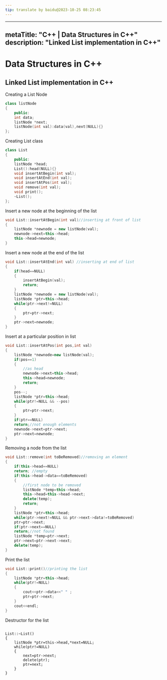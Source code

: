 ```yaml
---
tip: translate by baidu@2023-10-25 08:23:45
---
```

---

metaTitle: "C++ | Data Structures in C++"
description: "Linked List implementation in C++"
------------------------------------------------

# Data Structures in C++

## Linked List implementation in C++

Creating a List Node

```cpp
class listNode
{
    public:
    int data;
    listNode *next;
    listNode(int val):data(val),next(NULL){}
};

```

Creating List class

```cpp
class List
{
    public:
    listNode *head;
    List():head(NULL){}
    void insertAtBegin(int val);
    void insertAtEnd(int val);
    void insertAtPos(int val);
    void remove(int val);
    void print();
    ~List();
};

```

Insert a new node at the beginning of the list

```cpp
void List::insertAtBegin(int val)//inserting at front of list
{
    listNode *newnode = new listNode(val);
    newnode->next=this->head;
    this->head=newnode;
}

```

Insert a new node at the end of the list

```cpp
void List::insertAtEnd(int val) //inserting at end of list
{
    if(head==NULL)
    {
        insertAtBegin(val);
        return;
    }
    listNode *newnode = new listNode(val);
    listNode *ptr=this->head;
    while(ptr->next!=NULL)
    {
        ptr=ptr->next;
    }
    ptr->next=newnode;
}

```

Insert at a particular position in list

```cpp
void List::insertAtPos(int pos,int val)
{
    listNode *newnode=new listNode(val);
    if(pos==1)
    {
        //as head
        newnode->next=this->head;
        this->head=newnode;
        return;
    }
    pos--;
    listNode *ptr=this->head;
    while(ptr!=NULL && --pos)
    {
        ptr=ptr->next;
    }
    if(ptr==NULL)
    return;//not enough elements
    newnode->next=ptr->next;
    ptr->next=newnode;
}

```

Removing a node from the list

```cpp
void List::remove(int toBeRemoved)//removing an element
{
    if(this->head==NULL)
    return; //empty
    if(this->head->data==toBeRemoved)
    {
        //first node to be removed
        listNode *temp=this->head;
        this->head=this->head->next;
        delete(temp);
        return;
    }
    listNode *ptr=this->head;
    while(ptr->next!=NULL && ptr->next->data!=toBeRemoved)
    ptr=ptr->next;
    if(ptr->next==NULL)
    return;//not found
    listNode *temp=ptr->next;
    ptr->next=ptr->next->next;
    delete(temp);
}

```

Print the list

```cpp
void List::print()//printing the list
{
    listNode *ptr=this->head;
    while(ptr!=NULL)
    {
        cout<<ptr->data<<" " ;
        ptr=ptr->next;
    }
    cout<<endl;
}

```

Destructor for the list

```

List::~List()
{
    listNode *ptr=this->head,*next=NULL;
    while(ptr!=NULL)
    {
        next=ptr->next;
        delete(ptr);
        ptr=next;
    }
}

```
